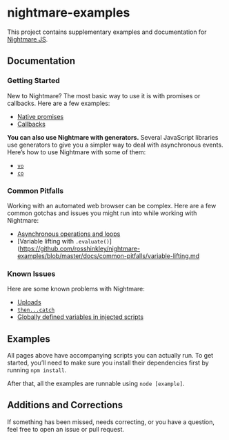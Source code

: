 # nightmare-examples

This project contains supplementary examples and documentation for [Nightmare JS](http://www.nightmarejs.org).

## Documentation

### Getting Started

New to Nightmare? The most basic way to use it is with promises or callbacks. Here are a few examples:

- [Native promises](https://github.com/rosshinkley/nightmare-examples/blob/master/docs/beginner/promises.md)
- [Callbacks](https://github.com/rosshinkley/nightmare-examples/blob/master/docs/beginner/callbacks.md)

**You can also use Nightmare with generators.** Several JavaScript libraries use generators to give you a simpler way to deal with asynchronous events. Here’s how to use Nightmare with some of them:

- [`vo`](https://github.com/rosshinkley/nightmare-examples/blob/master/docs/beginner/vo.md)
- [`co`](https://github.com/rosshinkley/nightmare-examples/blob/master/docs/beginner/co.md)

### Common Pitfalls
Working with an automated web browser can be complex. Here are a few common gotchas and issues you might run into while working with Nightmare:

- [Asynchronous operations and loops](https://github.com/rosshinkley/nightmare-examples/blob/master/docs/common-pitfalls/async-operations-loops.md)
- [Variable lifting with `.evaluate()`](https://github.com/rosshinkley/nightmare-examples/blob/master/docs/common-pitfalls/variable-lifting.md

### Known Issues

Here are some known problems with Nightmare:

- [Uploads](https://github.com/rosshinkley/nightmare-examples/blob/master/docs/known-issues/uploads.md)
- [`then...catch`](https://github.com/rosshinkley/nightmare-examples/blob/master/docs/known-issues/then-catch.md)
- [Globally defined variables in injected scripts](https://github.com/rosshinkley/nightmare-examples/blob/master/docs/known-issues/globally-defined-variables.md)

## Examples

All pages above have accompanying scripts you can actually run. To get started, you’ll need to make sure you install their dependencies first by running `npm install`.

After that, all the examples are runnable using `node [example]`.

## Additions and Corrections

If something has been missed, needs correcting, or you have a question, feel free to open an issue or pull request.
